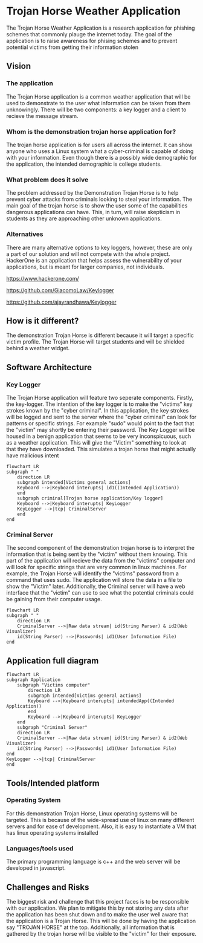 # Trojan Horse Weather Application
The Trojan Horse Weather Application is a research application for phishing schemes that commonly plauge the internet today. The goal of the application is to raise awareness for phising schemes and to prevent potential victims from getting their information stolen
## Vision
### The application
The Trojan Horse application is a common weather application that will be used to demonstrate to the user what information can be taken from them unknowingly. There will be two components: a key logger and a client to recieve the message stream.
### Whom is the demonstration trojan horse application for?
The trojan horse application is for users all across the internet. It can show anyone who uses a Linux system what a cyber-criminal is capable of doing with your information. Even though there is a possibly wide demographic for the application, the intended demographic is college students.
### What problem does it solve
The problem addressed by the Demonstration Trojan Horse is to help prevent cyber attacks from criminals looking to steal your information. The main goal of the trojan horse is to show the user some of the capabilities dangerous applications can have. This, in turn, will raise skepticism in students as they are approaching other unknown applications.
### Alternatives
There are many alternative options to key loggers, however, these are only a part of our solution and will not compete with the whole project. HackerOne is an application that helps assess the vulnerability of your applications, but is meant for larger companies, not individuals.

https://www.hackerone.com/

https://github.com/GiacomoLaw/Keylogger

https://github.com/ajayrandhawa/Keylogger

## How is it different?
The demonstration Trojan Horse is different because it will target a specific victim profile. The Trojan Horse will target students and will be shielded behind a weather widget.
## Software Architecture
### Key Logger
The Trojan Horse application will feature two seperate components. Firstly, the key-logger. The intention of the key logger is to make the "victims" key strokes known by the "cyber criminal". In this application, the key strokes will be logged and sent to the server where the "cyber criminal" can look for patterns or specific strings. For example "sudo" would point to the fact that the "victim" may shortly be entering their password.
The Key Logger will be housed in a benign application that seems to be very inconspicuous, such as a weather application. This will give the "Victim" something to look at that they have downloaded. This simulates a trojan horse that might actually have malicious intent 

```mermaid
flowchart LR
subgraph " "
    direction LR
    subgraph intended[Victims general actions]
    Keyboard -->|Keyboard interupts| id1((Intended Application))
    end
    subgraph criminal[Trojan horse application/Key logger]
    Keyboard -->|Keyboard interupts| KeyLogger
    KeyLogger -->|tcp| CriminalServer
    end
end
```

### Criminal Server
The second component of the demonstration trojan horse is to interpret the information that is being sent by the "victim" without them knowing. This part of the application will recieve the data from the "victims" computer and will look for specific strings that are very common in linux machines. For example, the Trojan Horse will identify the "victims" password from a command that uses sudo. The application will store the data in a file to show the "Victim" later.
Additionally, the Criminal server will have a web interface that the "victim" can use to see what the potential criminals could be gaining from their computer usage.
```mermaid
flowchart LR
subgraph " "
    direction LR
    CriminalServer -->|Raw data stream| id(String Parser) & id2(Web Visualizer)
    id(String Parser) -->|Passwords| id1(User Information File)
end
``` 
## Application full diagram
```mermaid
flowchart LR
subgraph Application
    subgraph "Victims computer"
        direction LR
        subgraph intended[Victims general actions]
        Keyboard -->|Keyboard interupts| intendedApp((Intended Application))
        end
        Keyboard -->|Keyboard interupts| KeyLogger
    end
    subgraph "Criminal Server"
    direction LR
    CriminalServer -->|Raw data stream| id(String Parser) & id2(Web Visualizer)
    id(String Parser) -->|Passwords| id1(User Information File)
end
KeyLogger -->|tcp| CriminalServer
end
```
## Tools/Intended platform
### Operating System
For this demonstration Trojan Horse, Linux operating systems will be targeted. This is because of the wide-spread use of linux on many different servers and for ease of development. Also, it is easy to instantiate a VM that has linux operating systems installed
### Languages/tools used
The primary programming language is c++ and the web server will be developed in javascript.
## Challenges and Risks
The biggest risk and challenge that this project faces is to be responsible with our application. We plan to mitigate this by not storing any data after the application has been shut down and to make the user well aware that the application is a Trojan Horse. This will be done by having the application say "TROJAN HORSE" at the top. Additionally, all information that is gathered by the trojan horse will be visible to the "victim" for their exposure.